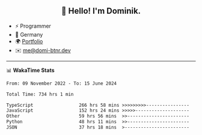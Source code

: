 <h2 align="center">👋 Hello! I'm Dominik.</h2>

- ⚡ Programmer
- 📍 Germany
- 🌍 [Portfolio](https://domi-btnr.dev)
- ✉️ [me@domi-btnr.dev](mailto://me@domi-btnr.dev)

---
📊 **WakaTime Stats**
<!--START_SECTION:waka-->

```txt
From: 09 November 2022 - To: 15 June 2024

Total Time: 734 hrs 1 min

TypeScript                 266 hrs 58 mins >>>>>>>>>----------------   36.37 %
JavaScript                 152 hrs 24 mins >>>>>--------------------   20.76 %
Other                      59 hrs 56 mins  >>-----------------------   08.17 %
Python                     48 hrs 11 mins  >>-----------------------   06.57 %
JSON                       37 hrs 18 mins  >------------------------   05.08 %
```

<!--END_SECTION:waka-->

